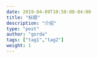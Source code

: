 ```yaml
---
date: 2019-04-09T10:58:08-04:00
title: "标题"
description: "介绍"
type: "post"
author: "gorda"
tags: ["tag1","tag2"]
weight: 1
---
```



